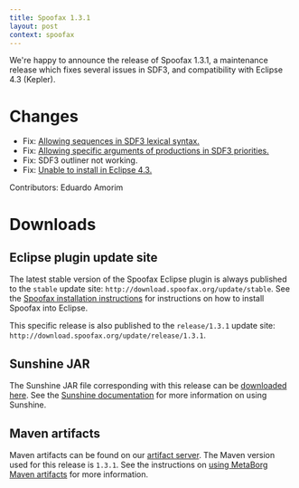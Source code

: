```yaml
---
title: Spoofax 1.3.1
layout: post
context: spoofax
---
```


We're happy to announce the release of Spoofax 1.3.1, a maintenance release which fixes several issues in SDF3, and compatibility with Eclipse 4.3 (Kepler).

# Changes

* Fix: [Allowing sequences in SDF3 lexical syntax.](http://yellowgrass.org/issue/Spoofax/929)
* Fix: [Allowing specific arguments of productions in SDF3 priorities.](http://yellowgrass.org/issue/Spoofax/934)
* Fix: SDF3 outliner not working.
* Fix: [Unable to install in Eclipse 4.3.](http://yellowgrass.org/issue/Spoofax/931)


Contributors: Eduardo Amorim

# Downloads

## Eclipse plugin update site

The latest stable version of the Spoofax Eclipse plugin is always published to the `stable` update site: `http://download.spoofax.org/update/stable`. See the [Spoofax installation instructions](/download/) for instructions on how to install Spoofax into Eclipse.

This specific release is also published to the `release/1.3.1` update site: `http://download.spoofax.org/update/release/1.3.1`.

## Sunshine JAR

The Sunshine JAR file corresponding with this release can be [downloaded here](http://download.spoofax.org/update/release/1.3.1/sunshine.jar). See the [Sunshine documentation](/spoofax/sunshine) for more information on using Sunshine.

## Maven artifacts

Maven artifacts can be found on our [artifact server](http://artifacts.metaborg.org/content/repositories/releases/org/metaborg/). The Maven version used for this release is `1.3.1`. See the instructions on [using MetaBorg Maven artifacts](/dev/#mirror-maven-central-repository-artifacts) for more information.
